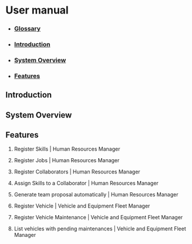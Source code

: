 # User manual

- ### [Glossary](01.requirements-engineering/glossary.md)

- ### [Introduction](#intro)

- ### [System Overview](#sysov)

- ### [Features](#feat)

## <a id="intro"></a> Introduction



## <a id="sysov"></a> System Overview



## <a id="feat"></a> Features

1. Register Skills | Human Resources Manager

2. Register Jobs | Human Resources Manager

3. Register Collaborators | Human Resources Manager

4. Assign Skills to a Collaborator | Human Resources Manager

5. Generate team proposal automatically | Human Resources Manager

6. Register Vehicle | Vehicle and Equipment Fleet Manager

7. Register Vehicle Maintenance | Vehicle and Equipment Fleet Manager

8. List vehicles with pending maintenances | Vehicle and Equipment Fleet Manager

